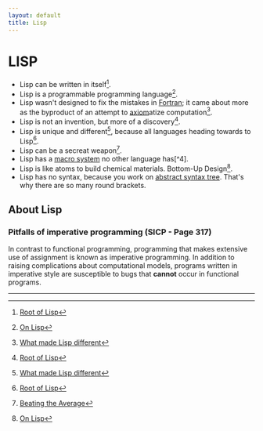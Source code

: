 ```yaml
---
layout: default
title: Lisp
---
```


# LISP

* Lisp can be written in itself[^1].
* Lisp is a programmable programming language[^2].
* Lisp wasn't designed to fix the mistakes in [Fortran](https://en.wikipedia.org/wiki/Fortran); it came about more as the byproduct of an attempt to [axiom](https://en.wikipedia.org/wiki/Axiom)atize computation[^4].
* Lisp is not an invention, but more of a discovery[^1].
* Lisp is unique and different[^4], because all languages heading towards to Lisp[^1].
* Lisp can be a secreat weapon[^3].
* Lisp has a [macro system](https://en.wikipedia.org/wiki/Macro_(computer_science)) no other language has[^4].
* Lisp is like atoms to build chemical materials. Bottom-Up Design[^2].
* Lisp has no syntax, because you work on [abstract syntax tree](https://en.wikipedia.org/wiki/Abstract_syntax_tree). That's why there are so many round brackets.

## About Lisp

### Pitfalls of imperative programming (SICP - Page 317)

In contrast to functional programming, programming that makes extensive use of assignment is known as imperative programming. In addition to raising complications about computational models, programs written in imperative style are susceptible to bugs that **cannot** occur in functional programs.

---

[^1]: [Root of Lisp](http://www.paulgraham.com/rootsoflisp.html)
[^2]: [On Lisp](http://www.paulgraham.com/onlisp.html)
[^3]: [Beating the Average](http://www.paulgraham.com/avg.html)
[^4]: [What made Lisp different](http://www.paulgraham.com/diff.html)